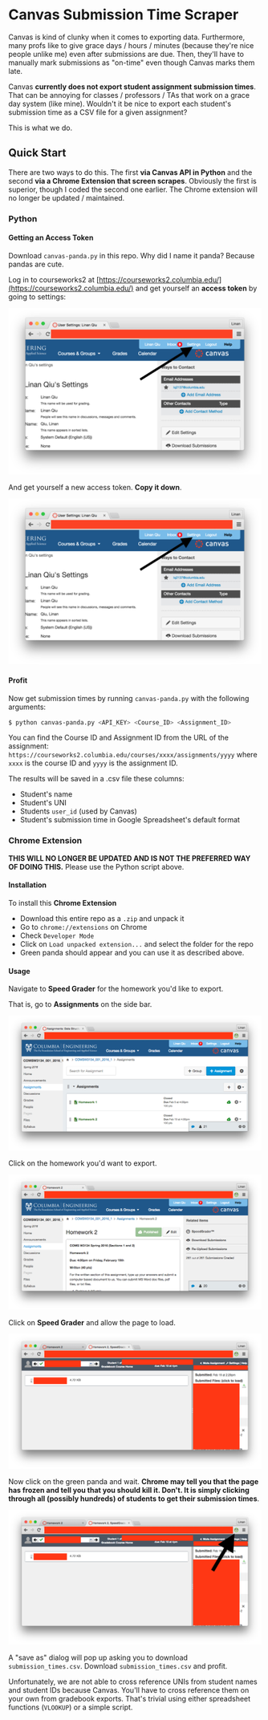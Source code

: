 # Canvas Submission Time Scraper

Canvas is kind of clunky when it comes to exporting data. Furthermore, many profs like to give grace days / hours / minutes (because they're nice people unlike me) even after submissions are due. Then, they'll have to manually mark submissions as "on-time" even though Canvas marks them late.

Canvas **currently does not export student assignment submission times**. That can be annoying for classes / professors / TAs that work on a grace day system (like mine). Wouldn't it be nice to export each student's submission time as a CSV file for a given assignment?

This is what we do.

## Quick Start

There are two ways to do this. The first **via Canvas API in Python** and the second **via a Chrome Extension that screen scrapes**. Obviously the first is superior, though I coded the second one earlier. The Chrome extension will no longer be updated / maintained.

### Python

#### Getting an Access Token

Download `canvas-panda.py` in this repo. Why did I name it panda? Because pandas are cute.

Log in to courseworks2 at [https://courseworks2.columbia.edu/](https://courseworks2.columbia.edu/) and get yourself an **access token** by going to settings:

![Go To Settings](./screenshots/screenshot_5.png)

And get yourself a new access token. **Copy it down**.

![Get yourself a new access token.](./screenshots/screenshot_5.png)

#### Profit

Now get submission times by running `canvas-panda.py` with the following arguments:

```bash
$ python canvas-panda.py <API_KEY> <Course_ID> <Assignment_ID>
```

You can find the Course ID and Assignment ID from the URL of the assignment: `https://courseworks2.columbia.edu/courses/xxxx/assignments/yyyy` where `xxxx` is the course ID and `yyyy` is the assignment ID.

The results will be saved in a .csv file these columns:

- Student's name
- Student's UNI
- Students `user_id` (used by Canvas)
- Student's submission time in Google Spreadsheet's default format

### Chrome Extension

**THIS WILL NO LONGER BE UPDATED AND IS NOT THE PREFERRED WAY OF DOING THIS.** Please use the Python script above.

#### Installation

To install this **Chrome Extension**

- Download this entire repo as a `.zip` and unpack it
- Go to `chrome://extensions` on Chrome
- Check `Developer Mode`
- Click on `Load unpacked extension...` and select the folder for the repo
- Green panda should appear and you can use it as described above.

#### Usage

Navigate to **Speed Grader** for the homework you'd like to export.

That is, go to **Assignments** on the side bar.

![Assignments](./screenshots/screenshot_1.png)

Click on the homework you'd want to export.

![Select homework](./screenshots/screenshot_2.png)

Click on **Speed Grader** and allow the page to load.

![Speed Grader](./screenshots/screenshot_3.png)

Now click on the green panda and wait. **Chrome may tell you that the page has frozen and tell you that you should kill it. Don't. It is simply clicking through all (possibly hundreds) of students to get their submission times**.

![Speed Grader](./screenshots/screenshot_4.png)

A "save as" dialog will pop up asking you to download `submission_times.csv`. Download `submission_times.csv` and profit.

Unfortunately, we are not able to cross reference UNIs from student names and student IDs because Canvas. You'll have to cross reference them on your own from gradebook exports. That's trivial using either spreadsheet functions (`VLOOKUP`) or a simple script.
